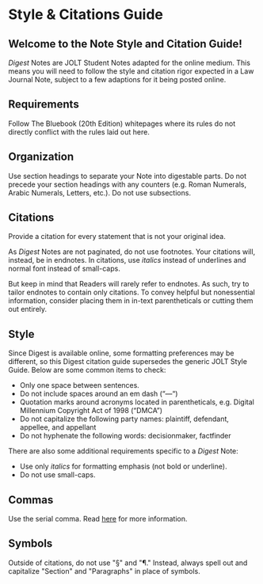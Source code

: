 # Style & Citations Guide

## Welcome to the Note Style and Citation Guide!

_Digest_ Notes are JOLT Student Notes adapted for the online medium. This means you will need to follow the style and citation rigor expected in a Law Journal Note, subject to a few adaptions for it being posted online.

## Requirements <a id="req"></a>

Follow The Bluebook \(20th Edition\) whitepages where its rules do not directly conflict with the rules laid out here.

## Organization <a id="org"></a>

Use section headings to separate your Note into digestable parts. Do not precede your section headings with any counters \(e.g. Roman Numerals, Arabic Numerals, Letters, etc.\). Do not use subsections.

## Citations <a id="citations"></a>

Provide a citation for every statement that is not your original idea.

As _Digest_ Notes are not paginated, do not use footnotes. Your citations will, instead, be in endnotes. In citations, use _italics_ instead of underlines and normal font instead of small-caps.

But keep in mind that Readers will rarely refer to endnotes. As such, try to tailor endnotes to contain only citations. To convey helpful but nonessential information, consider placing them in in-text parentheticals or cutting them out entirely.

## Style <a id="style"></a>

Since Digest is available online, some formatting preferences may be different, so this Digest citation guide supersedes the generic JOLT Style Guide. Below are some common items to check:

* Only one space between sentences.
* Do not include spaces around an em dash \(“—“\)
* Quotation marks around acronyms located in parentheticals, e.g. Digital Millennium Copyright Act of 1998 \(“DMCA”\)
* Do not capitalize the following party names: plaintiff, defendant, appellee, and appellant
* Do not hyphenate the following words: decisionmaker, factfinder

There are also some additional requirements specific to a _Digest_ Note:

* Use only _italics_ for formatting emphasis \(not bold or underline\).
* Do not use small-caps.

## Commas <a id="commas"></a>

Use the serial comma. Read [here](../../reports/reportstylecitation.md#commas) for more information.

## Symbols <a id="symbols"></a>

Outside of citations, do not use "§" and "¶." Instead, always spell out and capitalize "Section" and "Paragraphs" in place of symbols.

